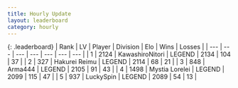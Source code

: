 ```yaml
---
title: Hourly Update
layout: leaderboard
category: hourly
---
```


{: .leaderboard}
| Rank | LV | Player | Division | Elo | Wins | Losses |
| --- | --- | --- | --- | --- | --- | --- |
| <span data-change="0">1</span> | 2124 | <span title="ID: 164871">KawashiroNitori</span> | LEGEND | <span data-change="-7">2134</span> | <span data-change="2">104</span> | <span data-change="1">37</span> |
| <span data-change="0">2</span> | 327 | <span title="ID: 106555">Hakurei Reimu</span> | LEGEND | <span data-change="0">2114</span> | <span data-change="0">68</span> | <span data-change="0">21</span> |
| <span data-change="0">3</span> | 848 | <span title="ID: 1034">Arma444</span> | LEGEND | <span data-change="0">2105</span> | <span data-change="0">91</span> | <span data-change="0">43</span> |
| <span data-change="0">4</span> | 1498 | <span title="ID: 315148">Mystia Lorelei</span> | LEGEND | <span data-change="0">2099</span> | <span data-change="0">115</span> | <span data-change="0">47</span> |
| <span data-change="0">5</span> | 937 | <span title="ID: 498412">LuckySpin</span> | LEGEND | <span data-change="0">2089</span> | <span data-change="0">54</span> | <span data-change="0">13</span> |
